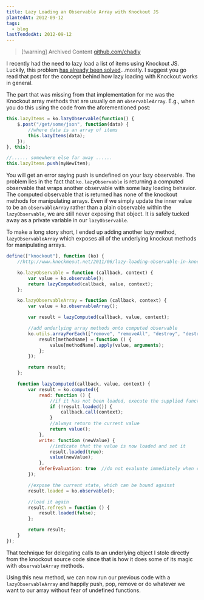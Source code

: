 ```yaml
---
title: Lazy Loading an Observable Array with Knockout JS
plantedAt: 2012-09-12
tags:
  - blog
lastTendedAt: 2012-09-12
---
```

> [!warning] Archived Content
> [github.com/chadly](https://github.com/chadly/chadly.net)

I recently had the need to lazy load a list of items using Knockout JS. Luckily, this problem [has already been solved](http://www.knockmeout.net/2011/06/lazy-loading-observable-in-knockoutjs.html)…mostly. I suggest you go read that post for the concept behind how lazy loading with Knockout works in general.

The part that was missing from that implementation for me was the Knockout array methods that are usually on an `observableArray`. E.g., when you do this using the code from the aforementioned post:

```javascript
this.lazyItems = ko.lazyObservable(function() {
    $.post("/get/some/json", function(data) {
        //where data is an array of items
        this.lazyItems(data);
    });
}, this);

//...... somewhere else far away ......
this.lazyItems.push(myNewItem);
```

You will get an error saying push is undefined on your lazy observable. The problem lies in the fact that `ko.lazyObservable` is returning a computed observable that wraps another observable with some lazy loading behavior. The computed observable that is returned has none of the knockout methods for manipulating arrays. Even if we simply update the inner value to be an `observableArray` rather than a plain observable within the `lazyObservable`, we are still never exposing that object. It is safely tucked away as a private variable in our `lazyObservable`.

To make a long story short, I ended up adding another lazy method, `lazyObservableArray` which exposes all of the underlying knockout methods for manipulating arrays.

```javascript
define(["knockout"], function (ko) {
    //http://www.knockmeout.net/2011/06/lazy-loading-observable-in-knockoutjs.html

    ko.lazyObservable = function (callback, context) {
        var value = ko.observable();
        return lazyComputed(callback, value, context);
    };

    ko.lazyObservableArray = function (callback, context) {
        var value = ko.observableArray();

        var result = lazyComputed(callback, value, context);

        //add underlying array methods onto computed observable
        ko.utils.arrayForEach(["remove", "removeAll", "destroy", "destroyAll", "indexOf", "replace", "pop", "push", "reverse", "shift", "sort", "splice", "unshift", "slice"], function (methodName) {
            result[methodName] = function () {
                value[methodName].apply(value, arguments);
            };
        });

        return result;
    };

    function lazyComputed(callback, value, context) {
        var result = ko.computed({
            read: function () {
                //if it has not been loaded, execute the supplied function
                if (!result.loaded()) {
                    callback.call(context);
                }
                //always return the current value
                return value();
            },
            write: function (newValue) {
                //indicate that the value is now loaded and set it
                result.loaded(true);
                value(newValue);
            },
            deferEvaluation: true  //do not evaluate immediately when created
        });

        //expose the current state, which can be bound against
        result.loaded = ko.observable();

        //load it again
        result.refresh = function () {
            result.loaded(false);
        };

        return result;
    }
});
```

That technique for delegating calls to an underlying object I stole directly from the knockout source code since that is how it does some of its magic with `observableArray` methods.

Using this new method, we can now run our previous code with a `lazyObservableArray` and happily push, pop, remove or do whatever we want to our array without fear of undefined functions.